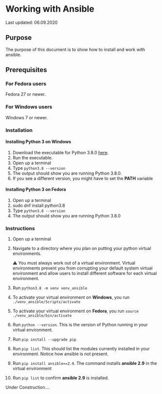 # Working with Ansible

Last updated: 06.09.2020

## Purpose

The purpose of this document is to show how to install and work with ansible.

## Prerequisites

### For Fedora users

Fedora 27 or newer.

### For Windows users

Windows 7 or newer.

### Installation

#### Installing Python 3 on Windows
1. Download the executable for Python 3.8.0
[here](https://www.python.org/ftp/python/3.8.0/python-3.8.0-amd64.exe).
1. Run the executable.
1. Open up a terminal
1. Type `python3.8 --version`
1. The output should show you are running Python 3.8.0.
1. If you see a different version, you might have to set the **PATH** variable

#### Installing Python 3 on Fedora
1. Open up a terminal
4. sudo dnf install python3.8
1. Type `python3.8 --version`
1. The output should show you are running Python 3.8.0

### Instructions

1. Open up a terminal
1. Navigate to a directory where you plan on putting your
python virtual environments.

    :warning: You must always work out of a virtual environment.
    Virtual environments prevent you from corrupting
    your default system virtual environment and allow users to install different
    software for each virtual environment.

1. Run `python3.8 -m venv venv_ansible`
1. To activate your virtual environment on **Windows**, you run
`./venv_ansible/Scripts/activate`
1. To activate your virtual environment on **Fedora**, you run
`source ./venv_ansible/bin/activate`
1. Run `python --version`.  This is the version of Python running in your
virtual environment.
1. Run `pip install --upgrade pip`
1. Run `pip list`.  This should list the modules currently installed in your
environment.  Notice how ansible is not present.
1. Run `pip install ansible==2.9`.  The command installs **ansible 2.9** in the
virtual environment
1. Run `pip list` to confirm **ansible 2.9** is installed.

Under Construction....